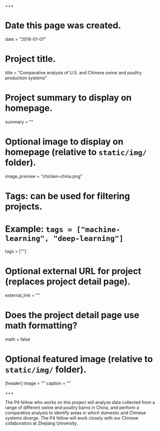 +++
# Date this page was created.
date = "2018-01-01"

# Project title.
title = "Comparative analysis of U.S. and Chinese swine and poultry production systems"

# Project summary to display on homepage.
summary = ""

# Optional image to display on homepage (relative to `static/img/` folder).
image_preview = "chicken-china.png"

# Tags: can be used for filtering projects.
# Example: `tags = ["machine-learning", "deep-learning"]`
tags = [""]

# Optional external URL for project (replaces project detail page).
external_link = ""

# Does the project detail page use math formatting?
math = false

# Optional featured image (relative to `static/img/` folder).
[header]
image = ""
caption = ""

+++

The P4 fellow who works on this project will analyze data collected from a range of different swine and poultry barns in China, and perform a comparative analysis to identify areas in which domestic and Chinese systems diverge. The P4 fellow will work closely with our Chinese collaborators at Zhejiang University.
